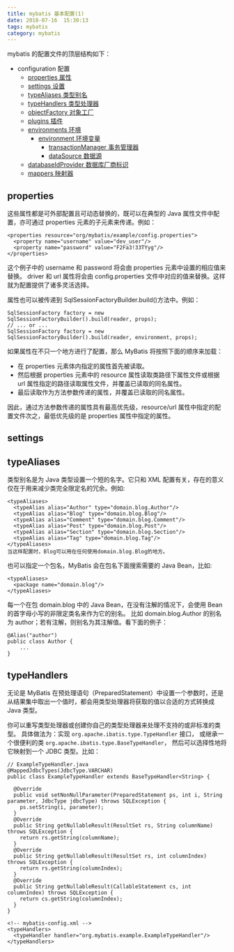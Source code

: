 ```yaml
---
title: mybatis 基本配置(1)
date: 2018-07-16  15:30:13
tags: mybatis
category: mybatis
---
```


mybatis 的配置文件的顶层结构如下：

+ configuration 配置
    + [properties 属性](#properties)
    + [settings 设置](#settings)
    + [typeAliases 类型别名](#typeAliases)
    + [typeHandlers 类型处理器](#typeHandlers)
    + [objectFactory 对象工厂](#objectFactory)
    + [plugins 插件](#plugins)
    + [environments 环境](#environments)
        * [environment 环境变量](#environment)
            - [transactionManager 事务管理器](#transactionManager)
            - [dataSource 数据源](#dataSource)
    + [databaseIdProvider 数据库厂商标识](#databaseIdProvider)
    + [mappers 映射器](#mappers)

## <span id="properties">properties</span>
这些属性都是可外部配置且可动态替换的，既可以在典型的 Java 属性文件中配置，亦可通过 properties 元素的子元素来传递。例如：

    <properties resource="org/mybatis/example/config.properties">
      <property name="username" value="dev_user"/>
      <property name="password" value="F2Fa3!33TYyg"/>
    </properties>
这个例子中的 username 和 password 将会由 properties 元素中设置的相应值来替换。 driver 和 url 属性将会由 config.properties 文件中对应的值来替换。这样就为配置提供了诸多灵活选择。

属性也可以被传递到 SqlSessionFactoryBuilder.build()方法中。例如：

    SqlSessionFactory factory = new SqlSessionFactoryBuilder().build(reader, props);
    // ... or ...
    SqlSessionFactory factory = new SqlSessionFactoryBuilder().build(reader, environment, props);
如果属性在不只一个地方进行了配置，那么 MyBatis 将按照下面的顺序来加载：

+ 在 properties 元素体内指定的属性首先被读取。
+ 然后根据 properties 元素中的 resource 属性读取类路径下属性文件或根据 url 属性指定的路径读取属性文件，并覆盖已读取的同名属性。
+ 最后读取作为方法参数传递的属性，并覆盖已读取的同名属性。

因此，通过方法参数传递的属性具有最高优先级，resource/url 属性中指定的配置文件次之，最低优先级的是 properties 属性中指定的属性。

## <span id="settings">settings</span>
## <span id="typeAliases">typeAliases</span>
类型别名是为 Java 类型设置一个短的名字。它只和 XML 配置有关，存在的意义仅在于用来减少类完全限定名的冗余。例如:

    <typeAliases>
      <typeAlias alias="Author" type="domain.blog.Author"/>
      <typeAlias alias="Blog" type="domain.blog.Blog"/>
      <typeAlias alias="Comment" type="domain.blog.Comment"/>
      <typeAlias alias="Post" type="domain.blog.Post"/>
      <typeAlias alias="Section" type="domain.blog.Section"/>
      <typeAlias alias="Tag" type="domain.blog.Tag"/>
    </typeAliases>
    当这样配置时，Blog可以用在任何使用domain.blog.Blog的地方。

也可以指定一个包名，MyBatis 会在包名下面搜索需要的 Java Bean，比如:

    <typeAliases>
      <package name="domain.blog"/>
    </typeAliases>
每一个在包 domain.blog 中的 Java Bean，在没有注解的情况下，会使用 Bean 的首字母小写的非限定类名来作为它的别名。 比如 domain.blog.Author 的别名为 author；若有注解，则别名为其注解值。看下面的例子：

    @Alias("author")
    public class Author {
        ...
    }
## <span id="typeHandlers">typeHandlers</span>
无论是 MyBatis 在预处理语句（PreparedStatement）中设置一个参数时，还是从结果集中取出一个值时，都会用类型处理器将获取的值以合适的方式转换成 Java 类型。

你可以重写类型处理器或创建你自己的类型处理器来处理不支持的或非标准的类型。 具体做法为：实现 `org.apache.ibatis.type.TypeHandler` 接口， 或继承一个很便利的类 `org.apache.ibatis.type.BaseTypeHandler`， 然后可以选择性地将它映射到一个 JDBC 类型。比如：

    // ExampleTypeHandler.java
    @MappedJdbcTypes(JdbcType.VARCHAR)
    public class ExampleTypeHandler extends BaseTypeHandler<String> {

      @Override
      public void setNonNullParameter(PreparedStatement ps, int i, String parameter, JdbcType jdbcType) throws SQLException {
        ps.setString(i, parameter);
      }
      @Override
      public String getNullableResult(ResultSet rs, String columnName) throws SQLException {
        return rs.getString(columnName);
      }
      @Override
      public String getNullableResult(ResultSet rs, int columnIndex) throws SQLException {
        return rs.getString(columnIndex);
      }
      @Override
      public String getNullableResult(CallableStatement cs, int columnIndex) throws SQLException {
        return cs.getString(columnIndex);
      }
    }

    <!-- mybatis-config.xml -->
    <typeHandlers>
      <typeHandler handler="org.mybatis.example.ExampleTypeHandler"/>
    </typeHandlers>

